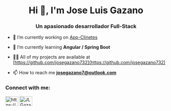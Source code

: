 <h1 align="center">Hi 👋, I'm Jose Luis Gazano</h1>
<h3 align="center">Un apasionado desarrollador Full-Stack</h3>

- 🔭 I’m currently working on [App-Clinetes](https://github.com/josegazano732/SpringEdu-Proyecto)

- 🌱 I’m currently learning **Angular / Spring Boot**

- 👨‍💻 All of my projects are available at [https://github.com/josegazano732](https://github.com/josegazano732)

- 📫 How to reach me **josegazano7@outlook.com**

<h3 align="left">Connect with me:</h3>
<p align="left">
<a href="https://linkedin.com/in/https://www.linkedin.com/in/jos%c3%a9-luis-gazano-897488213/" target="blank"><img align="center" src="https://raw.githubusercontent.com/rahuldkjain/github-profile-readme-generator/master/src/images/icons/Social/linked-in-alt.svg" alt="https://www.linkedin.com/in/jos%c3%a9-luis-gazano-897488213/" height="30" width="40" /></a>
<a href="https://discord.gg/JLGazano#8524" target="blank"><img align="center" src="https://raw.githubusercontent.com/rahuldkjain/github-profile-readme-generator/master/src/images/icons/Social/discord.svg" alt="JLGazano#8524" height="30" width="40" /></a>
</p>

